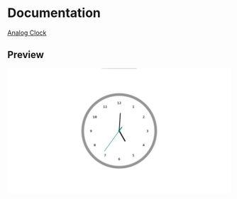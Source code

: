 # Documentation

[Analog Clock](https://harshhvr.github.io/analog-clock/)

## Preview

![](images/analog-clock.jpg)
